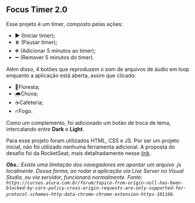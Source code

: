 Focus Timer 2.0
-----

Esse projeto é um timer, composto pelas ações:
- ▶️ (Iniciar timer);
- ⏸️ (Pausar timer);
- ➕ (Adicionar 5 minutos ao timer);
- ➖ (Remover 5 minutos do timer).

Além disso, 4 botões que reproduzem o som de arquivos de áudio em loop enquanto a aplicação está aberta, assim que clicado:
- 🌳Floresta;
- 🌧️Chuva;
- ☕Cafeteria;
- 🔥Fogo.

Como um complemento, foi adicionado um botão de troca de tema, intercalando entre **Dark** e **Light**.

Para esse projeto foram utilizados HTML, CSS e JS. Por ser um projeto inicial, não foi utilizado nenhuma ferramenta adicional. A proposta do desafio foi da RocketSeat, mais detalhadamente nesse [link](https://efficient-sloth-d85.notion.site/FocusTimer-Vers-o-2-0-2e273fa9212a432eae6b51dda3c69594).

<em>**Obs.**: Existe uma limitação dos navegadores em apontar um arquivo .js localmente. Dessa forma, ao rodar a aplicação via Live Server no Visual Studio, ou via servidor, funcionará normalmente. Fonte: `https://cursos.alura.com.br/forum/topico-from-origin-null-has-been-blocked-by-cors-policy-cross-origin-requests-are-only-supported-for-protocol-schemes-http-data-chrome-chrome-extension-https-101166`. </em>

